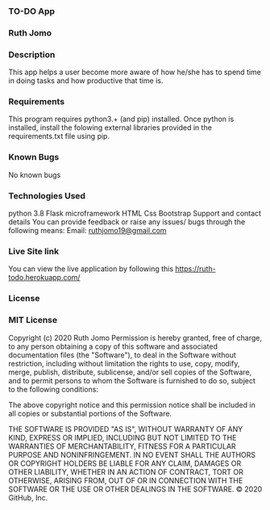 ### TO-DO App
### Ruth Jomo
### Description
This app helps a user become more aware of how he/she has to spend time in doing tasks and how productive that time is.

### Requirements
This program requires python3.+ (and pip) installed. Once python is installed, install the folowing external libraries provided in the requirements.txt file using pip.

### Known Bugs
No known bugs

### Technologies Used
python 3.8 Flask microframework HTML Css Bootstrap Support and contact details You can provide feedback or raise any issues/ bugs through the following means: Email: ruthjomo19@gmail.com

### Live Site link
You can view the live application by following this  https://ruth-todo.herokuapp.com/

### License
### MIT License

Copyright (c) 2020 Ruth Jomo
Permission is hereby granted, free of charge, to any person obtaining a copy of this software and associated documentation files (the "Software"), to deal in the Software without restriction, including without limitation the rights to use, copy, modify, merge, publish, distribute, sublicense, and/or sell copies of the Software, and to permit persons to whom the Software is furnished to do so, subject to the following conditions:

The above copyright notice and this permission notice shall be included in all copies or substantial portions of the Software.

THE SOFTWARE IS PROVIDED "AS IS", WITHOUT WARRANTY OF ANY KIND, EXPRESS OR IMPLIED, INCLUDING BUT NOT LIMITED TO THE WARRANTIES OF MERCHANTABILITY, FITNESS FOR A PARTICULAR PURPOSE AND NONINFRINGEMENT. IN NO EVENT SHALL THE AUTHORS OR COPYRIGHT HOLDERS BE LIABLE FOR ANY CLAIM, DAMAGES OR OTHER LIABILITY, WHETHER IN AN ACTION OF CONTRACT, TORT OR OTHERWISE, ARISING FROM, OUT OF OR IN CONNECTION WITH THE SOFTWARE OR THE USE OR OTHER DEALINGS IN THE SOFTWARE. © 2020 GitHub, Inc.